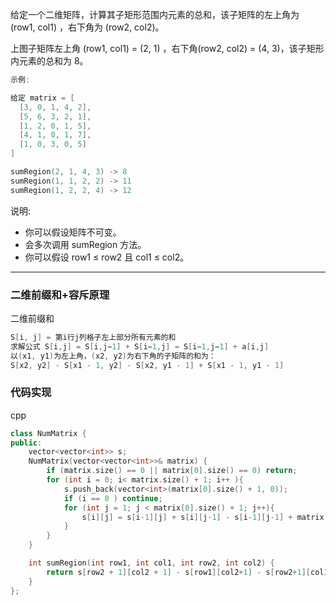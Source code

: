 给定一个二维矩阵，计算其子矩形范围内元素的总和，该子矩阵的左上角为 (row1, col1) ，右下角为 (row2, col2)。

上图子矩阵左上角 (row1, col1) = (2, 1) ，右下角(row2, col2) = (4, 3)，该子矩形内元素的总和为 8。

```cpp
示例:

给定 matrix = [
  [3, 0, 1, 4, 2],
  [5, 6, 3, 2, 1],
  [1, 2, 0, 1, 5],
  [4, 1, 0, 1, 7],
  [1, 0, 3, 0, 5]
]

sumRegion(2, 1, 4, 3) -> 8
sumRegion(1, 1, 2, 2) -> 11
sumRegion(1, 2, 2, 4) -> 12
```

说明:

- 你可以假设矩阵不可变。
- 会多次调用 sumRegion 方法。
- 你可以假设 row1 ≤ row2 且 col1 ≤ col2。

---

### 二维前缀和+容斥原理

二维前缀和

```cpp
S[i, j] = 第i行j列格子左上部分所有元素的和
求解公式 S[i,j] = S[i,j−1] + S[i−1,j] − S[i−1,j−1] + a[i,j]
以(x1, y1)为左上角，(x2, y2)为右下角的子矩阵的和为：
S[x2, y2] - S[x1 - 1, y2] - S[x2, y1 - 1] + S[x1 - 1, y1 - 1]
```

### 代码实现

cpp

```cpp
class NumMatrix {
public:
    vector<vector<int>> s;
    NumMatrix(vector<vector<int>>& matrix) {
        if (matrix.size() == 0 || matrix[0].size() == 0) return;
        for (int i = 0; i< matrix.size() + 1; i++ ){
            s.push_back(vector<int>(matrix[0].size() + 1, 0));
            if (i == 0 ) continue;
            for (int j = 1; j < matrix[0].size() + 1; j++){
                s[i][j] = s[i-1][j] + s[i][j-1] - s[i-1][j-1] + matrix[i-1][j-1];
            }
        }
    }

    int sumRegion(int row1, int col1, int row2, int col2) {
        return s[row2 + 1][col2 + 1] - s[row1][col2+1] - s[row2+1][col1] + s[row1][col1];
    }
};
```
